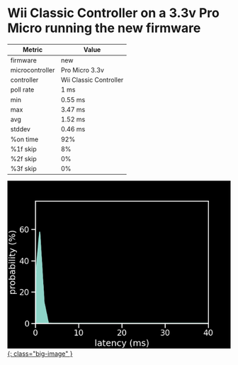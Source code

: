 # Wii Classic Controller on a 3.3v Pro Micro running the new firmware

| Metric          | Value                  |
| --------------- | ---------------------- |
| firmware        | new                    |
| microcontroller | Pro Micro 3.3v         |
| controller      | Wii Classic Controller |
| poll rate       | 1 ms                   |
| min             | 0.55 ms                |
| max             | 3.47 ms                |
| avg             | 1.52 ms                |
| stddev          | 0.46 ms                |
| %on time        | 92%                    |
| %1f skip        | 8%                     |
| %2f skip        | 0%                     |
| %3f skip        | 0%                     |

[![Graph](../../assets/images/results/santroller_classic_micro_3v3.png){: class="big-image" }](../../assets/images/results/santroller_classic_micro_3v3.png)
